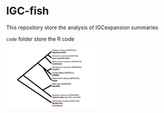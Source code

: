 # IGC-fish

This repository store the analysis of IGCexpansion summaries 

`code` folder store the R code

<img src="./plots/fish-tree.png" alt="fish-tree" style="zoom:25%;" />
